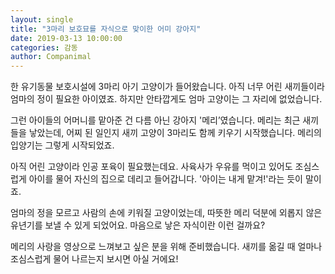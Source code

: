 ```yaml
---
layout: single
title: "3마리 보호묘를 자식으로 맞이한 어미 강아지"
date: 2019-03-13 10:00:00
categories: 감동
author: Companimal
---
```


한 유기동물 보호시설에 3마리 아기 고양이가 들어왔습니다. 아직 너무 어린 새끼들이라 엄마의 정이 필요한 아이였죠. 하지만 안타깝게도 엄마 고양이는 그 자리에 없었습니다.

그런 아이들의 어머니를 맡아준 건 다름 아닌 강아지 '메리’였습니다. 메리는 최근 새끼들을 낳았는데, 어찌 된 일인지 새끼 고양이 3마리도 함께 키우기 시작했습니다. 메리의 입양기는 그렇게 시작되었죠.

아직 어린 고양이라 인공 포육이 필요했는데요. 사육사가 우유를 먹이고 있어도 조심스럽게 아이를 물어 자신의 집으로 데리고 들어갑니다. '아이는 내게 맡겨!'라는 듯이 말이죠.

엄마의 정을 모르고 사람의 손에 키워질 고양이었는데, 따뜻한 메리 덕분에 외롭지 않은 유년기를 보낼 수 있게 되었어요. 마음으로 낳은 자식이란 이런 걸까요?

메리의 사랑을 영상으로 느껴보고 싶은 분을 위해 준비했습니다. 새끼를 옮길 때 얼마나 조심스럽게 물어 나르는지 보시면 아실 거에요!
